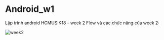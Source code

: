 # Android_w1
 Lập trình android HCMUS K18 - week 2
 Flow và các chức năng của week 2:
 
 ![week2](https://user-images.githubusercontent.com/91452158/159114009-d542fd16-dd22-4369-ab5e-56835181db9d.gif)
